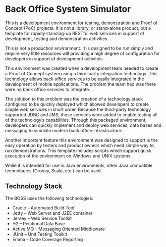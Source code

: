 Back Office System Simulator
============================

This is a development environment for testing, demonstration and Proof of Concept (PoC) projects.  It is not a library, or stand-alone product, but a template for rapidly standing-up RESTful web services in support of development, testing and demonstration activities.

This is not a production environment. It is designed to be run simply and require very little resources will providing a high degree of configuration for developers in support of development activities.

This environment was created when a development team needed to create a Proof of Concept system using a third-party integration technology. This technology allows back office services to be easily integrated in the development of mobile applications. The problem the team had was there were no back office services to integrate.

The solution to this problem was the creation of a technology stack configured to be quickly deployed which allowed developers to create simple web services in short order. Because the third-party technology supported JDBC and JMS, those services were added to enable testing all of the technology’s capabilities. Through this packaged environment, developers can quickly implement and deploy web services, data bases and messaging to simulate modern back office infrastructure.

Another important feature this environment was designed to support is the easy operation by testers and product owners which need simple way to run demonstrations. This template includes scripts which support quick execution of the environment on Windows and UNIX systems.

While it is intended for use in Java environments, other Java compatible technologies (Groovy, Scala, etc.) can be used.

Technology Stack
----------------
The BOSS uses the following technologies:
* Gradle – Automated Build Tool
* Jetty – Web Server and J2EE container
* Jersey – Web Service Toolkit
* H2 – Relational Data Base
* Active MQ – Messaging Oriented Middleware
*	JUnit – Unit Testing Toolkit
*	Emma – Code Coverage Reporting
